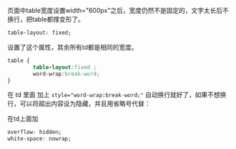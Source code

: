 
页面中table宽度设置width="600px"之后，宽度仍然不是固定的，文字太长后不换行，把table都撑变形了。

```css
table-layout: fixed; 
```

设置了这个属性，其余所有td都是相同的宽度。 

```css
table {
		table-layout:fixed ; 
		word-wrap:break-word;
}
```

在 td 里面 加上 `style="word-wrap:break-word;"` 自动换行就好了，如果不想换行，可以将超出内容设为隐藏，并且用省略号代替： 

在td上面加 

```css
overflow: hidden; 
white-space: nowrap; 
```